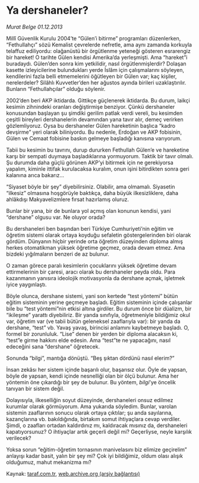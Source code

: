 # Ya dershaneler?

*Murat Belge 01.12.2013*

<div class="yazi"><p>Millî Güvenlik Kurulu 2004’te “Gülen’i bitirme” programları düzenlerken, “Fethullahçı” sözü Kemalist çevrelerde nefretle, ama aynı zamanda korkuyla telaffuz ediliyordu: olağanüstü bir örgütlenme yeteneği gösteren esrarengiz bir hareket! O tarihte Gülen kendisi Amerika’da yerleşmişti. Ama “hareket”i buradaydı. Gülen’den sonra kim yetkilidir, nasıl örgütlenmişlerdir? Dolaşan kasette izleyicilerine bulundukları yerde İslâm için çalışmalarını söyleyen, kendilerini fazla belli etmemelerini öğütleyen bir Gülen var; kaç kişiler, nerelerdeler? Silâhlı Kuvvetler’den her ağustos ayında birileri uzaklaştırılır. Bunların “Fethullahçılar” olduğu söylenir.</p>
<p>2002’den beri AKP iktidarda. Gittikçe güçlenerek iktidarda. Bu durum, laikçi kesimin zihnindeki oranları değiştirmişe benziyor. Çünkü dershaneler konusundan başlayan şu şimdiki gerilim patlak verdi vereli, bu kesimden çeşitli bireyleri dershanelerin devamından yana tavır alır, demeç verirken gözlemliyoruz. Oysa bu dershaneler Gülen hareketinin başlıca “kadro devşirme” yeri olarak biliniyordu. Bu nedenle, Erdoğan ve AKP fobisinin, Gülen ve Cemaat fobisine baskın gelmeye başladığı kanısına varıyorum.</p>
<p>Tabii bu kesimin bu tavrını, durup dururken Fethullah Gülen’e ve hareketine karşı bir sempati duymaya başladıklarına yormuyorum. Taktik bir tavır olmalı. Şu durumda daha güçlü görünen AKP’yi bitirmek için ne gerekiyorsa yapalım, kiminle ittifak kurulacaksa kuralım, onun işini bitirdikten sonra geri kalanına arıca bakarız...</p>
<p>“Siyaset böyle bir şey” diyebilirsiniz. Olabilir, ama olmamalı. Siyasetin “ilkesiz” olmasına hoşgörüyle baktıkça, daha büyük ilkesizliklere, daha ahlâkdışı Makyavelizmlere fırsat hazırlamış oluruz.</p>
<p>Bunlar bir yana, bir de bunlara yol açmış olan konunun kendisi, yani “dershane” olgusu var. Ne oluyor orada?</p>
<p>Bu dershaneleri ben başından beri Türkiye Cumhuriyeti’nin eğitim ve öğretim sistemi olarak ortaya koyduğu sefaletin göstergelerinden biri olarak gördüm. Dünyanın hiçbir yerinde orta öğretim düzeyinden diploma almış herkes otomatikman yüksek öğretime geçmez, orada devam etmez. Ama bizdeki yığılmaların benzeri de az bulunur.</p>
<p>O zaman görece paralı kesimlerin çocuklarını yüksek öğretime devam ettirmelerinin bir çaresi, aracı olarak bu dershaneler peyda oldu. Para kazanmanın yanısıra ideolojik motivasyonla da dershane açmak, işletmek iyice yaygınlaştı.</p>
<p>Böyle olunca, dershane sistemi, yani son kertede “test yöntemi” bütün eğitim sisteminin yerine geçmeye başladı. Eğitim sisteminin içinde çalışanlar bile bu “test yöntemi”nin etkisi altına girdiler. Bu durum önce bir düalizm, bir “ikileşme” yarattı diyebiliriz. Bir yanda sınıfıyla, öğretmeniyle bildiğimiz okul var, öğretim var (ve tabii bütün geleneksel zaaflarıyla var): bir yanda da dershane, “test” vb. Yavaş yavaş, birincisi anlamını kaybetmeye başladı. O, formel bir zorunluluk. “Lise” denen bir yerden bir diploma alacaksın ki, “test”e girme hakkını elde edesin. Ama “test”te ne yapacağını, nasıl edeceğini sana “dershane” öğretecek.</p>
<p>Sonunda “bilgi”, mantığa dönüştü. “Beş şıktan dördünü nasıl elerim?”</p>
<p>İnsan zekâsı her sistem içinde başarılı olur, başarısız olur. Öyle de yapsan, böyle de yapsan, kendi içinde nesnelliği olan bir ölçü bulunur. Ama her yöntemin öne çıkardığı bir şey de bulunur. Bu yöntem, <i>bilgi</i>’ye öncelik tanıyan bir sistem değil.</p>
<p>Dolayısıyla, ilkeselliğin soyut düzeyinde, dershaneleri onsuz edilmez kurumlar olarak görmüyorum. Ama yukarıda söyledim. Bunlar, varolan sistemin zaaflarının sonucu olarak ortaya çıktılar; şu anda sayılarına, kazançlarına vb. bakıldığında, birtakım somut ihtiyaçlara cevap verdiler. Şimdi, o zaafları ortadan kaldırdınız mı, kaldıracak mısınız da, dershaneleri kapatıyorsunuz? O ihtiyaçlar artık geçerli değil mi? Geçerliyse, neyle karşılık verilecek?</p>
<p>Yoksa sorun “eğitim-öğretim tornasının manivelasını biz elimize geçirelim” anlayışı kadar basit, yalın bir şey mi? Çok iyi bildiğimiz, oldum olası alışık olduğumuz, mahut mekanizma mı?</p>
</div>

Kaynak: [taraf.com.tr](http://www.taraf.com.tr:80/murat-belge/makale-ya-dershaneler.htm), [web.archive.org (arşiv bağlantısı)](http://web.archive.org/web/20131204160314/http://www.taraf.com.tr:80/murat-belge/makale-ya-dershaneler.htm)
